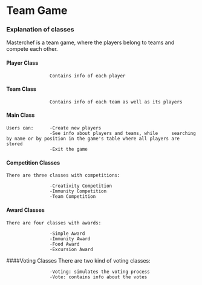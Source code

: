 # Team Game
### Explanation of classes

Masterchef is a team game, where the players belong to teams and compete each other.

#### Player Class
                    Contains info of each player

#### Team Class
                    Contains info of each team as well as its players

#### Main Class
    Users can:      -Create new players
                    -See info about players and teams, while     searching by name or by position in the game's table where all players are stored
                    -Exit the game

#### Competition Classes
    There are three classes with competitions:

                    -Creativity Competition
                    -Immunity Competition
                    -Team Competition

#### Award Classes
    There are four classes with awards:

                    -Simple Award
                    -Immunity Award
                    -Food Award
                    -Excursion Award

####Voting Classes
    There are two kind of voting classes:

                    -Voting: simulates the voting process
                    -Vote: contains info about the votes
